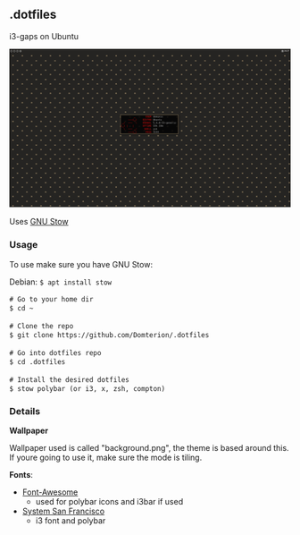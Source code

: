 ## **.dotfiles**

i3-gaps on Ubuntu

![desktop](./screenshot.png)

Uses [GNU Stow](https://www.gnu.org/software/stow/)

### **Usage**

To use make sure you have GNU Stow:

Debian: `$ apt install stow`

```
# Go to your home dir
$ cd ~

# Clone the repo
$ git clone https://github.com/Domterion/.dotfiles

# Go into dotfiles repo
$ cd .dotfiles

# Install the desired dotfiles
$ stow polybar (or i3, x, zsh, compton)
```

### **Details**

**Wallpaper**

Wallpaper used is called "background.png", the theme is based around this. If youre going to use it, make sure the mode is tiling.

**Fonts**:
* [Font-Awesome](https://github.com/FortAwesome/Font-Awesome) 
    * used for polybar icons and i3bar if used
* [System San Francisco](https://github.com/supermarin/YosemiteSanFranciscoFont)
    * i3 font and polybar
